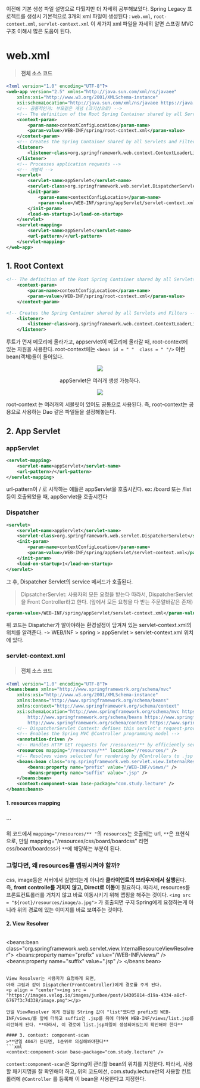 이전에 기본 생성 파일 설명으로 다뤘지만 더 자세히 공부해보았다.
Spring Legacy 프로젝트를 생성시 기본적으로 3개의 xml 파일이 생성된다 : `web.xml`, `root-context.xml`, `servlet-context.xml`
이 세가지 xml 파일을 자세히 알면 스프링 MVC 구조 이해시 많은 도움이 된다.

# web.xml
> #### 전체 소스 코드
```xml
<?xml version="1.0" encoding="UTF-8"?>
<web-app version="2.5" xmlns="http://java.sun.com/xml/ns/javaee"
	xmlns:xsi="http://www.w3.org/2001/XMLSchema-instance"
	xsi:schemaLocation="http://java.sun.com/xml/ns/javaee https://java.sun.com/xml/ns/javaee/web-app_2_5.xsd">
	<!-- 공통적인거: 부모같은 개념 (크기상으로) -->
	<!-- The definition of the Root Spring Container shared by all Servlets and Filters -->
	<context-param>
		<param-name>contextConfigLocation</param-name>
		<param-value>/WEB-INF/spring/root-context.xml</param-value>
	</context-param>	
	<!-- Creates the Spring Container shared by all Servlets and Filters -->
	<listener>
		<listener-class>org.springframework.web.context.ContextLoaderListener</listener-class>
	</listener>
	<!-- Processes application requests -->
	<!-- 개별적 -->
	<servlet>
		<servlet-name>appServlet</servlet-name>
		<servlet-class>org.springframework.web.servlet.DispatcherServlet</servlet-class>
		<init-param>
			<param-name>contextConfigLocation</param-name>
			<param-value>/WEB-INF/spring/appServlet/servlet-context.xml</param-value>
		</init-param>
		<load-on-startup>1</load-on-startup>
	</servlet>	
	<servlet-mapping>
		<servlet-name>appServlet</servlet-name>
		<url-pattern>/</url-pattern>
	</servlet-mapping>
</web-app>
```

## 1. Root Context
```xml
<!-- The definition of the Root Spring Container shared by all Servlets and Filters -->
	<context-param>
		<param-name>contextConfigLocation</param-name>
		<param-value>/WEB-INF/spring/root-context.xml</param-value>
	</context-param>
	
<!-- Creates the Spring Container shared by all Servlets and Filters -->
	<listener>
		<listener-class>org.springframework.web.context.ContextLoaderListener</listener-class>
	</listener>
```

루트가 먼저 메모리에 올라가고, appservlet이 메모리에 올라갈 때, root-context에 있는 자원을 사용한다. root-context에는 `<bean id = " "  class = " "/>` 이런 bean(객체)들이 들어있다.


<p align =  "center">
<img src = "https://images.velog.io/images/junbee/post/365070c5-64a0-4d7f-98f3-61001558c6d8/image.png"> </p>	
<p align = "center"> appServlet은 여러개 생성 가능하다. </p> 
<p align = "center"><img src = "https://images.velog.io/images/junbee/post/488cef2b-10b4-4752-8a10-2d7402e4a261/image.png"></p>

root-context 는 여러개의 서블릿이 있어도 공통으로 사용된다. 즉, root-context는 공용으로 사용하는 Dao 같은 파일들을 설정해놓는다.

## 2. App Servlet
### appServlet
```xml
<servlet-mapping>
	<servlet-name>appServlet</servlet-name>
	<url-pattern>/</url-pattern>
</servlet-mapping>
```
url-pattern이 / 로 시작하는 애들은 appServlet을 호출시킨다.
ex: /board 또는 /list 등이 호출되었을 때, appServlet을 호출시킨다
### Dispatcher
```xml
<servlet>
	<servlet-name>appServlet</servlet-name>
	<servlet-class>org.springframework.web.servlet.DispatcherServlet</servlet-class>
	<init-param>
		<param-name>contextConfigLocation</param-name>
		<param-value>/WEB-INF/spring/appServlet/servlet-context.xml</param-value>
	</init-param>
	<load-on-startup>1</load-on-startup>
</servlet>
```
그 후, Dispatcher Servlet의 service 메서드가 호출된다. 
>DipsatcherServlet: 사용자의 모든 요청을 받는다
따라서, DispatcherServlet을 Front Controller라고 한다. (앞에서 모든 요청을 다 받는 주문알바같은 존재)

```xml
<param-value>/WEB-INF/spring/appServlet/servlet-context.xml</param-value>
```
위 코드는 Dispatcher가 알아야하는 환경설정이 담겨져 있는 servlet-context.xml의 위치를 알려준다. -> WEB/INF > spring > appServlet > servlet-context.xml 위치에 있다.

### servlet-context.xml

> #### 전체 소스 코드
```xml
<?xml version="1.0" encoding="UTF-8"?>
<beans:beans xmlns="http://www.springframework.org/schema/mvc"
	xmlns:xsi="http://www.w3.org/2001/XMLSchema-instance"
	xmlns:beans="http://www.springframework.org/schema/beans"
	xmlns:context="http://www.springframework.org/schema/context"
	xsi:schemaLocation="http://www.springframework.org/schema/mvc https://www.springframework.org/schema/mvc/spring-mvc.xsd
		http://www.springframework.org/schema/beans https://www.springframework.org/schema/beans/spring-beans.xsd
		http://www.springframework.org/schema/context https://www.springframework.org/schema/context/spring-context.xsd">
	<!-- DispatcherServlet Context: defines this servlet's request-processing infrastructure -->
	<!-- Enables the Spring MVC @Controller programming model -->
	<annotation-driven />
	<!-- Handles HTTP GET requests for /resources/** by efficiently serving up static resources in the ${webappRoot}/resources directory -->
	<resources mapping="/resources/**" location="/resources/" />
	<!-- Resolves views selected for rendering by @Controllers to .jsp resources in the /WEB-INF/views directory -->
	<beans:bean class="org.springframework.web.servlet.view.InternalResourceViewResolver">
		<beans:property name="prefix" value="/WEB-INF/views/" />
		<beans:property name="suffix" value=".jsp" />
	</beans:bean>	
	<context:component-scan base-package="com.study.lecture" />
</beans:beans>
```

#### 1. resources mapping
>```xml
<resources mapping="/resources/**" location="/resources/" />
```

위 코드에서 `mapping="/resources/** "`의 `resources`는 호출되는 url, `**`은 표현식으로, 만일 mapping="/resources/css/board/boardcss" 라면 css/board/boardcss가 `**`에 해당하는 부분이 된다.

### 그렇다면, 왜 resources를 맵핑시켜야 할까?
css, image등은 서버에서 실행되는게 아니라 **클라이언트의 브라우저에서 실행**된다. 
즉, **front controlle를 거치지 않고, Direct로 이동**이 필요하다. 따라서, resources를 프론트컨트롤러를 거치지 않고 바로 이동시키기 위해 맵핑을 해주는 것이다.
`<img src = "${root}/resources/image/a.jpg">` 가 호출되면 구지 Spring에게 요청하는게 아니라 위의 경로에 있는 이미지를 바로 보여주는 것이다.

#### 2. View Resolver
>```xml
<beans:bean class="org.springframework.web.servlet.view.InternalResourceViewResolver">
	<beans:property name="prefix" value="/WEB-INF/views/" />
	<beans:property name="suffix" value=".jsp" />
</beans:bean>	
```

View Resolver는 사용자가 요청하게 되면, 
아래 그림과 같이 Dispatcher(FrontController)에게 경로를 주게 된다.
<p align = "center"><img src = "https://images.velog.io/images/junbee/post/14305814-d19a-4334-a8cf-6767f3c7d338/image.png"></p>

만일 ViewResolver 에게 전달된 String 값이 "list"였다면 prefix인 WEB-INF/views/를 앞에 더하고 suffix인 .jsp를 뒤에 더하여 WEB-INF/views/list.jsp를 리턴하게 된다. **따라서, 이 경로에 list.jsp파일이 생성되어있는지 확인해야 한다**

#### 3. context: component-scan
>**만일 404가 뜬다면, 1순위로 의심해봐야한다**
```xml
<context:component-scan base-package="com.study.lecture" />
```

`context:component-scan`은 Spring이 관리할 bean의 위치를 지정한다. 따라서, 사용할 패키지명을 잘 확인해야 하고, 위의 코드에선, com.study.lecture안의 사용할 컨트롤러에 `@Controller` 를 등록해 이 bean을 사용한다고 지정한다.
